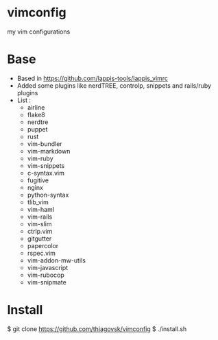 # vimconfig
my vim configurations

# Base

- Based in https://github.com/lappis-tools/lappis_vimrc
- Added some plugins like nerdTREE, controlp, snippets and rails/ruby plugins
- List :
  - airline
  - flake8
  - nerdtre 
  - puppet
  - rust
  - vim-bundler
  - vim-markdown 
  - vim-ruby 
  - vim-snippets
  - c-syntax.vim 
  - fugitive 
  - nginx 
  - python-syntax
  - tlib_vim 
  - vim-haml 
  - vim-rails 
  - vim-slim
  - ctrlp.vim 
  - gitgutter
  - papercolor
  - rspec.vim
  - vim-addon-mw-utils
  - vim-javascript
  - vim-rubocop
  - vim-snipmate

# Install

$ git clone https://github.com/thiagovsk/vimconfig
$ ./install.sh
